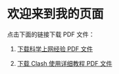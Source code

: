 # 欢迎来到我的页面

点击下面的链接下载 PDF 文件：

1. [下载科学上网经验 PDF 文件](/科学上网经验.pdf)

2. [下载 Clash 使用详细教程 PDF 文件](/clash使用详细教程.pdf)
